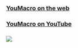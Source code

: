 ### [YouMacro on the web](https://youmacro.com)
### [YouMacro on YouTube](https://www.youtube.com/channel/UCJobMxWHx7jzsX0dD4YQZ8g)
### [![](https://youmacro.com/logo_bare.png)](https://youmacro.com/youmacro_01_01_2021.mp4"")

<!--
**youmacro/youmacro** is a ✨ _special_ ✨ repository because its `README.md` (this file) appears on your GitHub profile.

Here are some ideas to get you started:

- 🔭 I’m currently working on ...
- 🌱 I’m currently learning ...
- 👯 I’m looking to collaborate on ...
- 🤔 I’m looking for help with ...
- 💬 Ask me about ...
- 📫 How to reach me: ...
- 😄 Pronouns: ...
- ⚡ Fun fact: ...
-->
